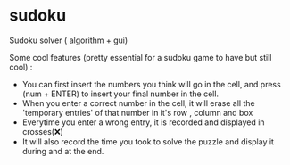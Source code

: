 # sudoku

Sudoku solver ( algorithm + gui)

Some cool features (pretty essential for a sudoku game to have but still cool) :

- You can first insert the numbers you think will go in the cell, and press (num + ENTER) to insert your final number in the cell.
- When you enter a correct number in the cell, it will erase all the 'temporary entries' of that number in it's row , column and box
- Everytime you enter a wrong entry, it is recorded and displayed in crosses(❌)
- It will also record the time you took to solve the puzzle and display it during and at the end.

